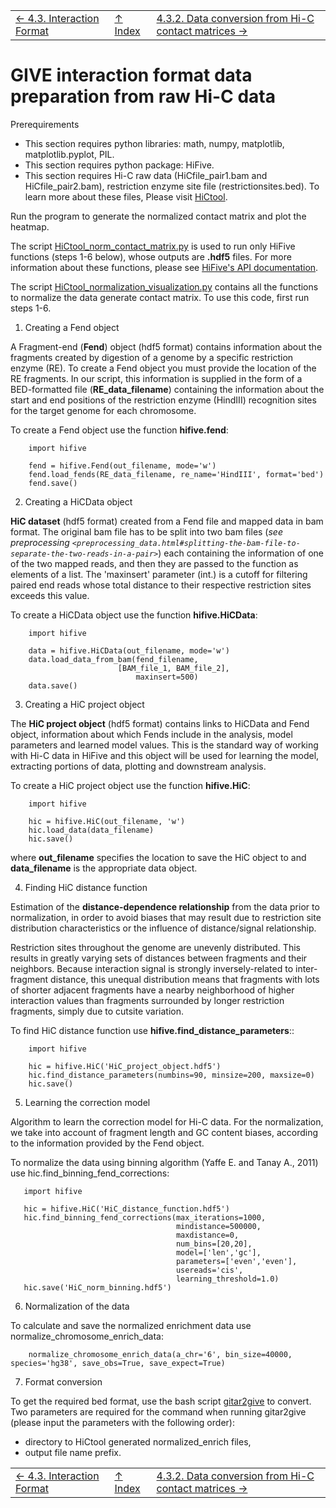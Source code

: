 ||||
| --- | --- | --- |
| [← 4.3. Interaction Format](4.3-interaction.md) | [↑ Index](Readme.md) | [4.3.2. Data conversion from Hi-C contact matrices →](4.3.2-HiC-conversion.md) |

# GIVE interaction format data preparation from raw Hi-C data

Prerequirements
* This section requires python libraries: math, numpy, matplotlib, matplotlib.pyplot, PIL.
* This section requires python package: HiFive.
* This section requires Hi-C raw data (HiCfile_pair1.bam and HiCfile_pair2.bam), restriction enzyme site file (restrictionsites.bed). To learn more about these files, Please visit [HiCtool](https://doc.genomegitar.org/index.html).


Run the program to generate the normalized contact matrix and plot the heatmap.

The script [HiCtool_norm_contact_matrix.py](sysbio.ucsd.edu/pubic/qiw034/HiCtool_hifive.py) is used to run only HiFive functions (steps 1-6 below), whose outputs are **.hdf5** files. For more information about these functions, please see [HiFive's API documentation](http://bxlab-hifive.readthedocs.io/en/latest/api.html).

The script [HiCtool_normalization_visualization.py](sysbio.ucsd.edu/pubic/qiw034/HiCtool_normalization_visualization.py) contains all the functions to normalize the data generate contact matrix. To use this code, first run steps 1-6.

1. Creating a Fend object

A Fragment-end (**Fend**) object (hdf5 format) contains information about the fragments created by digestion of a genome by a specific restriction enzyme (RE). To create a Fend object you must provide the location of the RE fragments. In our script, this information is supplied in the form of a BED-formatted file (**RE_data_filename**) containing the information about the start and end positions of the restriction enzyme (HindIII) recognition sites for the target genome for each chromosome.

To create a Fend object use the function **hifive.fend**:
```
    import hifive

    fend = hifive.Fend(out_filename, mode='w')
    fend.load_fends(RE_data_filename, re_name='HindIII', format='bed')
    fend.save()
```
2. Creating a HiCData object

**HiC dataset** (hdf5 format) created from a Fend file and mapped data in bam format. The original bam file has to be split into two bam files (_see preprocessing `<preprocessing_data.html#splitting-the-bam-file-to-separate-the-two-reads-in-a-pair>`_) each containing the information of one of the two mapped reads, and then they are passed to the function as elements of a list. The 'maxinsert' parameter (int.) is a cutoff for filtering paired end reads whose total distance to their respective restriction sites exceeds this value.

To create a HiCData object use the function **hifive.HiCData**:
```
    import hifive

    data = hifive.HiCData(out_filename, mode='w')
    data.load_data_from_bam(fend_filename,
                  	    [BAM_file_1, BAM_file_2],
                            maxinsert=500)
    data.save()
```

3. Creating a HiC project object

The **HiC project object** (hdf5 format) contains links to HiCData and Fend object, information about which Fends include in the analysis, model parameters and learned model values. This is the standard way of working with Hi-C data in HiFive and this object will be used for learning the model, extracting portions of data, plotting and downstream analysis.

To create a HiC project object use the function **hifive.HiC**:
```
    import hifive

    hic = hifive.HiC(out_filename, 'w')
    hic.load_data(data_filename)
    hic.save()
```
where **out_filename** specifies the location to save the HiC object to and **data_filename** is the appropriate data object.

4. Finding HiC distance function

Estimation of the **distance-dependence relationship** from the data prior to normalization, in order to avoid biases that may result due to restriction site distribution characteristics or the influence of distance/signal relationship.

Restriction sites throughout the genome are unevenly distributed. This results in greatly varying sets of distances between fragments and their neighbors. Because interaction signal is strongly inversely-related to inter-fragment distance, this unequal distribution means that fragments with lots of shorter adjacent fragments have a nearby neighborhood of higher interaction values than fragments surrounded by longer restriction fragments, simply due to cutsite variation.

To find HiC distance function use **hifive.find_distance_parameters**::
```
    import hifive

    hic = hifive.HiC('HiC_project_object.hdf5')
    hic.find_distance_parameters(numbins=90, minsize=200, maxsize=0)
    hic.save()
```
5. Learning the correction model

Algorithm to learn the correction model for Hi-C data. For the normalization, we take into account of fragment length and GC content biases, according to the information provided by the Fend object.

To normalize the data using binning algorithm (Yaffe E. and Tanay A., 2011) use hic.find_binning_fend_corrections:
 ```
    import hifive

    hic = hifive.HiC('HiC_distance_function.hdf5')
    hic.find_binning_fend_corrections(max_iterations=1000,
                                      mindistance=500000,
                                      maxdistance=0,
                                      num_bins=[20,20],
                                      model=['len','gc'],
                                      parameters=['even','even'],
                                      usereads='cis',
                                      learning_threshold=1.0)
    hic.save('HiC_norm_binning.hdf5')
```
6. Normalization of the data

To calculate and save the normalized enrichment data use normalize_chromosome_enrich_data:
```
    normalize_chromosome_enrich_data(a_chr='6', bin_size=40000, species='hg38', save_obs=True, save_expect=True)
```

7. Format conversion

To get the required bed format, use the bash script [gitar2give](https://sysbio.ucsd.edu/public/qiw034/gitar2give) to convert. Two parameters are required for the command when running gitar2give (please input the parameters with the following order):

* directory to HiCtool generated normalized_enrich files,
* output file name prefix.

||||
| --- | --- | --- |
| [← 4.3. Interaction Format](4.3-interaction.md) | [↑ Index](Readme.md) | [4.3.2. Data conversion from Hi-C contact matrices →](4.3.2-HiC-conversion.md) |
